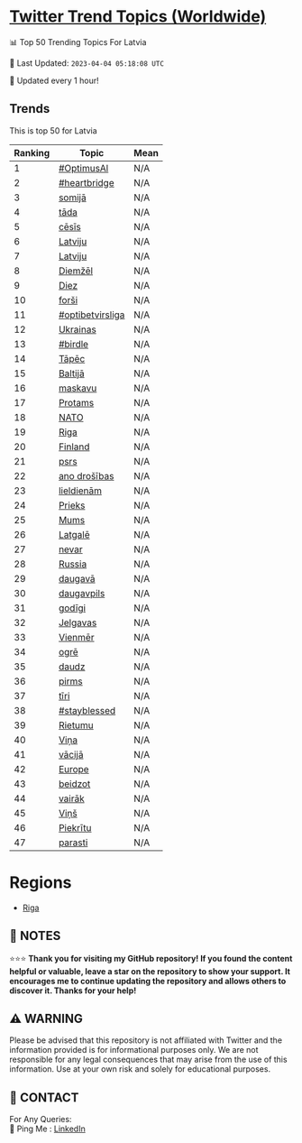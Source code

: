 [Twitter Trend Topics (Worldwide)](https://github.com/ErcinDedeoglu/Twitter-Trend-Topics)
==========


📊 Top 50 Trending Topics For Latvia

📆 Last Updated: `2023-04-04 05:18:08 UTC`

🔧 Updated every 1 hour!


## Trends

This is top 50 for Latvia

| Ranking | Topic | Mean |
| ------- | ------------ | ------------ |
| 1 | [#OptimusAl](http://twitter.com/search?q=%23OptimusAl) | N/A |
| 2 | [#heartbridge](http://twitter.com/search?q=%23heartbridge) | N/A |
| 3 | [somijā](http://twitter.com/search?q=somij%c4%81) | N/A |
| 4 | [tāda](http://twitter.com/search?q=t%c4%81da) | N/A |
| 5 | [cēsīs](http://twitter.com/search?q=c%c4%93s%c4%abs) | N/A |
| 6 | [Latviju](http://twitter.com/search?q=Latviju) | N/A |
| 7 | [Latviju](http://twitter.com/search?q=Latviju) | N/A |
| 8 | [Diemžēl](http://twitter.com/search?q=Diem%c5%be%c4%93l) | N/A |
| 9 | [Diez](http://twitter.com/search?q=Diez) | N/A |
| 10 | [forši](http://twitter.com/search?q=for%c5%a1i) | N/A |
| 11 | [#optibetvirsliga](http://twitter.com/search?q=%23optibetvirsliga) | N/A |
| 12 | [Ukrainas](http://twitter.com/search?q=Ukrainas) | N/A |
| 13 | [#birdle](http://twitter.com/search?q=%23birdle) | N/A |
| 14 | [Tāpēc](http://twitter.com/search?q=T%c4%81p%c4%93c) | N/A |
| 15 | [Baltijā](http://twitter.com/search?q=Baltij%c4%81) | N/A |
| 16 | [maskavu](http://twitter.com/search?q=maskavu) | N/A |
| 17 | [Protams](http://twitter.com/search?q=Protams) | N/A |
| 18 | [NATO](http://twitter.com/search?q=NATO) | N/A |
| 19 | [Riga](http://twitter.com/search?q=Riga) | N/A |
| 20 | [Finland](http://twitter.com/search?q=Finland) | N/A |
| 21 | [psrs](http://twitter.com/search?q=psrs) | N/A |
| 22 | [ano drošības](http://twitter.com/search?q=ano+dro%c5%a1%c4%abbas) | N/A |
| 23 | [lieldienām](http://twitter.com/search?q=lieldien%c4%81m) | N/A |
| 24 | [Prieks](http://twitter.com/search?q=Prieks) | N/A |
| 25 | [Mums](http://twitter.com/search?q=Mums) | N/A |
| 26 | [Latgalē](http://twitter.com/search?q=Latgal%c4%93) | N/A |
| 27 | [nevar](http://twitter.com/search?q=nevar) | N/A |
| 28 | [Russia](http://twitter.com/search?q=Russia) | N/A |
| 29 | [daugavā](http://twitter.com/search?q=daugav%c4%81) | N/A |
| 30 | [daugavpils](http://twitter.com/search?q=daugavpils) | N/A |
| 31 | [godīgi](http://twitter.com/search?q=god%c4%abgi) | N/A |
| 32 | [Jelgavas](http://twitter.com/search?q=Jelgavas) | N/A |
| 33 | [Vienmēr](http://twitter.com/search?q=Vienm%c4%93r) | N/A |
| 34 | [ogrē](http://twitter.com/search?q=ogr%c4%93) | N/A |
| 35 | [daudz](http://twitter.com/search?q=daudz) | N/A |
| 36 | [pirms](http://twitter.com/search?q=pirms) | N/A |
| 37 | [tīri](http://twitter.com/search?q=t%c4%abri) | N/A |
| 38 | [#stayblessed](http://twitter.com/search?q=%23stayblessed) | N/A |
| 39 | [Rietumu](http://twitter.com/search?q=Rietumu) | N/A |
| 40 | [Viņa](http://twitter.com/search?q=Vi%c5%86a) | N/A |
| 41 | [vācijā](http://twitter.com/search?q=v%c4%81cij%c4%81) | N/A |
| 42 | [Europe](http://twitter.com/search?q=Europe) | N/A |
| 43 | [beidzot](http://twitter.com/search?q=beidzot) | N/A |
| 44 | [vairāk](http://twitter.com/search?q=vair%c4%81k) | N/A |
| 45 | [Viņš](http://twitter.com/search?q=Vi%c5%86%c5%a1) | N/A |
| 46 | [Piekrītu](http://twitter.com/search?q=Piekr%c4%abtu) | N/A |
| 47 | [parasti](http://twitter.com/search?q=parasti) | N/A |



# Regions

* [Riga](</Latvia/Riga.md>)



## 📝 NOTES

⭐⭐⭐ **Thank you for visiting my GitHub repository! If you found the content helpful or valuable, leave a star on the repository to show your support. It encourages me to continue updating the repository and allows others to discover it. Thanks for your help!**


## ⚠️ WARNING

Please be advised that this repository is not affiliated with Twitter and the information provided is for informational purposes only. We are not responsible for any legal consequences that may arise from the use of this information. Use at your own risk and solely for educational purposes.


## 📨 CONTACT

 For Any Queries:  
            🏓 Ping Me : [LinkedIn](https://www.linkedin.com/in/ercindedeoglu/)
